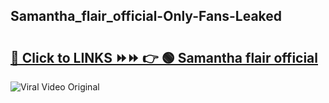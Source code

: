 
 ## Samantha_flair_official-Only-Fans-Leaked

# <h2><a href="https://clipsfans.com/Samantha_flair_official&ref=git">🔗 Click to LINKS ⏩⏩ 👉 🟢 Samantha flair official </a></h2>

<a href="https://clipsfans.com/Samantha_flair_official&ref=git" rel="nofollow" data-target="animated-image.originalLink"><img src="https://i.ibb.co.com/xMMVF88/686577567.gif" alt="Viral Video Original" style="max-width: 100%; display: inline-block;" data-target="animated-image.originalImage"></a>

